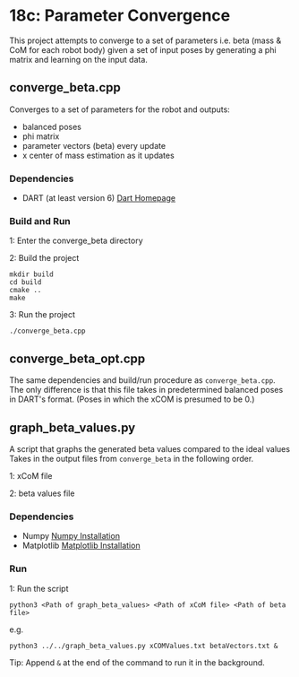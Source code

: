 # 18c: Parameter Convergence
This project attempts to converge to a set of parameters i.e. beta (mass & CoM for each robot body) given a set of input poses by generating a phi matrix and learning on the input data.

## converge\_beta.cpp
Converges to a set of parameters for the robot and outputs:
- balanced poses
- phi matrix
- parameter vectors (beta) every update
- x center of mass estimation as it updates

### Dependencies
- DART (at least version 6) [Dart Homepage](https://dartsim.github.io)

### Build and Run
1: Enter the converge\_beta directory

2: Build the project

    mkdir build
    cd build
    cmake ..
    make

3: Run the project

    ./converge_beta.cpp

## converge\_beta\_opt.cpp
The same dependencies and build/run procedure as `converge_beta.cpp`.
The only difference is that this file takes in predetermined balanced poses in
DART's format. (Poses in which the xCOM is presumed to be 0.)

## graph\_beta\_values.py
A script that graphs the generated beta values compared to the ideal values
Takes in the output files from `converge_beta` in the following order.

1: xCoM file

2: beta values file

### Dependencies
- Numpy [Numpy Installation](https://www.scipy.org/scipylib/download.html)
- Matplotlib [Matplotlib
  Installation](https://matplotlib.org/users/installing.html)

### Run
1: Run the script

    python3 <Path of graph_beta_values> <Path of xCoM file> <Path of beta file>

e.g.

    python3 ../../graph_beta_values.py xCOMValues.txt betaVectors.txt &

Tip: Append `&` at the end of the command to run it in the background.
